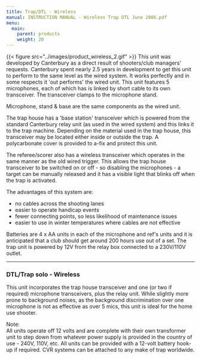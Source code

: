 ```yaml
---
title: Trap/DTL - Wireless
manual: INSTRUCTION MANUAL - Wireless Trap DTL June 2006.pdf
menu:
  main:
    parent: products
    weight: 20
---
```

<div id="dtl-wireless" markdown="1">

{{< figure src="../images/product_wireless_2.gif" >}} This unit was developed by Canterbury as a direct result of shooters/club managers' requests. Canterbury spent nearly 2.5 years in development to get this unit to perform to the same level as the wired system. It works perfectly and in some respects it 'out performs' the wired unit.
This unit features 5 microphones, each of which has is linked by short cable to its own transceiver. The transceiver clamps to the microphone stand.

Microphone, stand & base are the same components as the wired unit.

The trap house has a 'base station' transceiver which is powered from the standard Canterbury relay unit (as used in the wired system) and this links it to the trap machine. Depending on the material used in the trap house, this transceiver may be located either inside or outside the trap. A polycarbonate cover is provided to a-fix and protect this unit.

The referee/scorer also has a wireless transceiver which operates in the same manner as the old wired trigger. This allows the trap house transceiver to be switched on or off - so disabling the microphones - a target can be manually released and it has a visible light that blinks off when the trap is activated.

The advantages of this system are:  

- no cables across the shooting lanes  
- easier to operate handicap events  
- fewer connecting points, so less likelihood of maintenance issues  
- easier to use in winter temperatures where cables are not effective

Batteries are 4 x AA units in each of the microphone and ref's units and it is anticipated that a club should get around 200 hours use out of a set. The trap unit is powered by 12V from the relay box connected to a 230V/110V outlet.
</div>

---

### DTL/Trap solo - Wireless

This unit incorporates the trap house transceiver and one (or two if required) microphone transceivers, plus the relay unit. While slightly more prone to background noises, as the background discrimination over one microphone is not as effective as over 5 mics, this unit is ideal for the home use shooter.

Note:  
All units operate off 12 volts and are complete with their own transformer unit to step down from whatever power supply is provided in the country of use - 240V, 110V, etc. All units can be provided with a 12-volt battery hook-up if required. CVR systems can be attached to any make of trap worldwide.
